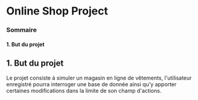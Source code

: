 # Online Shop Project

### Sommaire
#### 1. But du projet

## 1. But du projet
Le projet consiste à simuler un magasin en ligne de vêtements, l'utilisateur
enregistré pourra interroger une base de donnée ainsi qu'y apporter certaines
modifications dans la limite de son champ d'actions.
